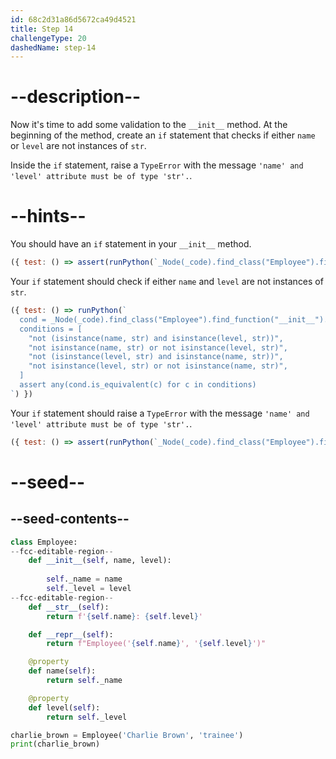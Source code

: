 ```yaml
---
id: 68c2d31a86d5672ca49d4521
title: Step 14
challengeType: 20
dashedName: step-14
---
```


# --description--

Now it's time to add some validation to the `__init__` method. At the beginning of the  method, create an `if` statement that checks if either `name` or `level` are not instances of `str`.

Inside the `if` statement, raise a `TypeError` with the message `'name' and 'level' attribute must be of type 'str'.`.

# --hints--

You should have an `if` statement in your `__init__` method.

```js
({ test: () => assert(runPython(`_Node(_code).find_class("Employee").find_function("__init__").find_ifs()[0]`)) })
```

Your `if` statement should check if either `name` and `level` are not instances of `str`.

```js
({ test: () => runPython(`
  cond = _Node(_code).find_class("Employee").find_function("__init__").find_ifs()[0].find_conditions()[0]
  conditions = [
    "not (isinstance(name, str) and isinstance(level, str))",
    "not isinstance(name, str) or not isinstance(level, str)",
    "not (isinstance(level, str) and isinstance(name, str))",
    "not isinstance(level, str) or not isinstance(name, str)",
  ]
  assert any(cond.is_equivalent(c) for c in conditions)
`) })
```

Your `if` statement should raise a `TypeError` with the message `'name' and 'level' attribute must be of type 'str'.`.

```js
({ test: () => assert(runPython(`_Node(_code).find_class("Employee").find_function("__init__").find_ifs()[0].find_bodies()[0].has_stmt('raise TypeError("\\'name\\' and \\'level\\' attribute must be of type \\'str\\'.")')`)) })
```

# --seed--

## --seed-contents--

```py
class Employee:
--fcc-editable-region--
    def __init__(self, name, level):
        
        self._name = name
        self._level = level
--fcc-editable-region--
    def __str__(self):
        return f'{self.name}: {self.level}'

    def __repr__(self):
        return f"Employee('{self.name}', '{self.level}')"

    @property
    def name(self):
        return self._name

    @property
    def level(self):
        return self._level

charlie_brown = Employee('Charlie Brown', 'trainee')
print(charlie_brown)
```
